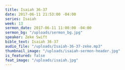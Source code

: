 ```yaml
---
title: Isaiah 36-37
date: 2017-06-11 21:53:00 -04:00
series: Isaiah
week: 13
sermon_date: 2017-06-11 11:00:00 -04:00
sermon_bg: "/uploads/sermon_bg.jpg"
speaker: Zeke Swift
bible_text: Isaiah 36-37
audio_file: "/uploads/Isaiah-36-37-zeke.mp3"
thumbnail_image: "/uploads/isaiah-sermon-header.jpg"
is_featured: false
feat_image: "/uploads/isaiah.jpg"
---
```


